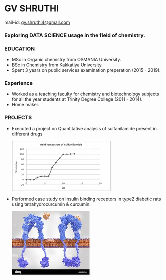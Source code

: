 # GV SHRUTHI
mail-id: gv.shruthi4@gmail.com
### Exploring DATA SCIENCE usage in the field of chemistry.

### EDUCATION
- MSc in Organic chemistry from OSMANIA University.
- BSc in Chemistry from Kakkatiya University.
- Spent 3 years on public services examination preperation (2015 - 2019).

### Experience
- Worked as a teaching faculty for chemistry and biotechnology subjects for all the year students at Trinity Degree College (2011 - 2014).
- Home maker.

### PROJECTS
- Executed a project on Quantitative analysis of sulfanilamide present in
different drugs

  ![](/Image/sulfanamide.png)

- Performed case study on Insulin binding receptors in type2 diabetic rats
using tetrahydrocurcumin &amp; curcumin.

  ![](/Image/insulin.jpg)
